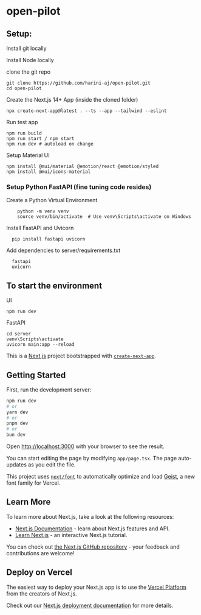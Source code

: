 # open-pilot

## Setup:

Install git locally

Install Node locally

clone the git repo

    git clone https://github.com/harini-aj/open-pilot.git
    cd open-pilot
    
Create the Next.js 14+ App (inside the cloned folder)

    npx create-next-app@latest . --ts --app --tailwind --eslint

Run test app

    npm run build
    npm run start / npm start
    npm run dev # autoload on change

Setup Material UI

    npm install @mui/material @emotion/react @emotion/styled
    npm install @mui/icons-material

### Setup Python FastAPI (fine tuning code resides)

Create a Python Virtual Environment

        python -m venv venv
        source venv/bin/activate  # Use venv\Scripts\activate on Windows
        
Install FastAPI and Uvicorn
  
      pip install fastapi uvicorn
      
Add dependencies to server/requirements.txt

      fastapi
      uvicorn

## To start the environment

UI

    npm run dev

FastAPI

    cd server
    venv\Scripts\activate
    uvicorn main:app --reload

    
 

This is a [Next.js](https://nextjs.org) project bootstrapped with [`create-next-app`](https://nextjs.org/docs/app/api-reference/cli/create-next-app).

## Getting Started

First, run the development server:

```bash
npm run dev
# or
yarn dev
# or
pnpm dev
# or
bun dev
```

Open [http://localhost:3000](http://localhost:3000) with your browser to see the result.

You can start editing the page by modifying `app/page.tsx`. The page auto-updates as you edit the file.

This project uses [`next/font`](https://nextjs.org/docs/app/building-your-application/optimizing/fonts) to automatically optimize and load [Geist](https://vercel.com/font), a new font family for Vercel.

## Learn More

To learn more about Next.js, take a look at the following resources:

- [Next.js Documentation](https://nextjs.org/docs) - learn about Next.js features and API.
- [Learn Next.js](https://nextjs.org/learn) - an interactive Next.js tutorial.

You can check out [the Next.js GitHub repository](https://github.com/vercel/next.js) - your feedback and contributions are welcome!

## Deploy on Vercel

The easiest way to deploy your Next.js app is to use the [Vercel Platform](https://vercel.com/new?utm_medium=default-template&filter=next.js&utm_source=create-next-app&utm_campaign=create-next-app-readme) from the creators of Next.js.

Check out our [Next.js deployment documentation](https://nextjs.org/docs/app/building-your-application/deploying) for more details.
